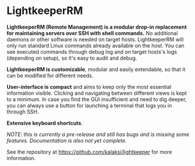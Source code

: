 # LightkeeperRM

**LightkeeperRM (Remote Management) is a modular drop-in replacement for maintaining servers over SSH with shell commands.**
No additional daemons or other software is needed on target hosts. LightkeeperRM will only run standard Linux commands already available on the host.
You can see executed commands through debug log and on target hosts's logs (depending on setup), so it's easy to audit and debug.

**LightkeeperRM is customizable**, modular and easily extendable, so that it can be modified for different needs.

**User-interface is compact** and aims to keep only the most essential information visible. Clicking and navigating between different views is kept to a minimum.
In case you find the GUI insufficient and need to dig deeper, you can always use a button for launching a terminal that logs you in through SSH.

**Extensive keyboard shortcuts**.

*NOTE: this is currently a pre-release and still has bugs and is missing some features. Documentation is also not yet complete.*
  
  
See the repository at https://github.com/kalaksi/lightkeeper for more information.
